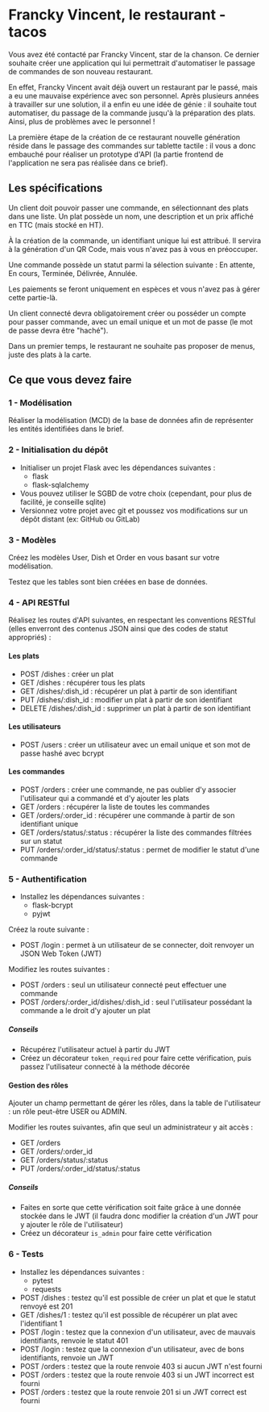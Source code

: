 # Francky Vincent, le restaurant - tacos

Vous avez été contacté par Francky Vincent, star de la chanson. Ce dernier souhaite créer une application qui lui permettrait d'automatiser le passage de commandes de son nouveau restaurant.

​En effet, Francky Vincent avait déjà ouvert un restaurant par le passé, mais a eu une mauvaise expérience avec son personnel. Après plusieurs années à travailler sur une solution, il a enfin eu une idée de génie : il souhaite tout automatiser, du passage de la commande jusqu'à la préparation des plats. Ainsi, plus de problèmes avec le personnel !

La première étape de la création de ce restaurant nouvelle génération réside dans le passage des commandes sur tablette tactile : il vous a donc embauché pour réaliser un prototype d'API (la partie frontend de l'application ne sera pas réalisée dans ce brief).

## Les spécifications

Un client doit pouvoir passer une commande, en sélectionnant des plats dans une liste. Un plat possède un nom, une description et un prix affiché en TTC (mais stocké en HT).

À la création de la commande, un identifiant unique lui est attribué. Il servira à la génération d'un QR Code, mais vous n'avez pas à vous en préoccuper.

Une commande possède un statut parmi la sélection suivante : En attente, En cours, Terminée, Délivrée, Annulée.

Les paiements se feront uniquement en espèces et vous n'avez pas à gérer cette partie-là.

Un client connecté devra obligatoirement créer ou posséder un compte pour passer commande, avec un email unique et un mot de passe (le mot de passe devra être "haché").

Dans un premier temps, le restaurant ne souhaite pas proposer de menus, juste des plats à la carte.

## Ce que vous devez faire

### 1 - Modélisation

​Réaliser la modélisation (MCD) de la base de données afin de représenter les entités identifiées dans le brief.

### 2 - Initialisation du dépôt

- Initialiser un projet Flask avec les dépendances suivantes :
  - flask
  - flask-sqlalchemy
- Vous pouvez utiliser le SGBD de votre choix (cependant, pour plus de facilité, je conseille sqlite)
- Versionnez votre projet avec git et poussez vos modifications sur un dépôt distant (ex: GitHub ou GitLab)

### 3 - Modèles

Créez les modèles User, Dish et Order en vous basant sur votre modélisation.

Testez que les tables sont bien créées en base de données.

### 4 - API RESTful

Réalisez les routes d'API suivantes, en respectant les conventions RESTful (elles enverront des contenus JSON ainsi que des codes de statut appropriés) :​

#### Les plats

- POST /dishes : créer un plat
- GET /dishes : récupérer tous les plats
- GET /dishes/:dish_id : récupérer un plat à partir de son identifiant
- PUT /dishes/:dish_id : modifier un plat à partir de son identifiant
- DELETE /dishes/:dish_id : supprimer un plat à partir de son identifiant

#### Les utilisateurs

- POST /users : créer un utilisateur avec un email unique et son mot de passe hashé avec bcrypt

#### Les commandes

- POST /orders : créer une commande, ne pas oublier d'y associer l'utilisateur qui a commandé et d'y ajouter les plats
- GET /orders : récupérer la liste de toutes les commandes
- GET /orders/:order_id : récupérer une commande à partir de son identifiant unique
- GET /orders/status/:status : récupérer la liste des commandes filtrées sur un statut
- PUT /orders/:order_id/status/:status : permet de modifier le statut d'une commande

### 5 - Authentification

- Installez les dépendances suivantes :
  - flask-bcrypt
  - pyjwt

Créez la route suivante :

- POST /login : permet à un utilisateur de se connecter, doit renvoyer un JSON Web Token (JWT)

Modifiez les routes suivantes :

- POST /orders : seul un utilisateur connecté peut effectuer une commande
- POST /orders/:order_id/dishes/:dish_id : seul l'utilisateur possédant la commande a le droit d'y ajouter un plat

##### Conseils

- Récupérez l'utilisateur actuel à partir du JWT
- Créez un décorateur `token_required` pour faire cette vérification, puis passez l'utilisateur connecté à la méthode décorée

#### Gestion des rôles

Ajouter un champ permettant de gérer les rôles, dans la table de l'utilisateur : un rôle peut-être USER ou ADMIN.

Modifier les routes suivantes, afin que seul un administrateur y ait accès :

- GET /orders
- GET /orders/:order_id
- GET /orders/status/:status
- PUT /orders/:order_id/status/:status

##### Conseils

- Faites en sorte que cette vérification soit faite grâce à une donnée stockée dans le JWT (il faudra donc modifier la création d'un JWT pour y ajouter le rôle de l'utilisateur)
- Créez un décorateur `is_admin` pour faire cette vérification

### 6 - Tests

- Installez les dépendances suivantes :
  - pytest
  - requests
- POST /dishes : testez qu'il est possible de créer un plat et que le statut renvoyé est 201
- GET /dishes/1 : testez qu'il est possible de récupérer un plat avec l'identifiant 1
- POST /login : testez que la connexion d'un utilisateur, avec de mauvais identifiants, renvoie le statut 401
- POST /login : testez que la connexion d'un utilisateur, avec de bons identifiants, renvoie un JWT
- POST /orders : testez que la route renvoie 403 si aucun JWT n'est fourni
- POST /orders : testez que la route renvoie 403 si un JWT incorrect est fourni
- POST /orders : testez que la route renvoie 201 si un JWT correct est fourni